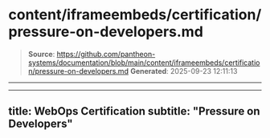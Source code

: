 # content/iframeembeds/certification/pressure-on-developers.md

> **Source**: https://github.com/pantheon-systems/documentation/blob/main/content/iframeembeds/certification/pressure-on-developers.md
> **Generated**: 2025-09-23 12:11:13

---

---
title: WebOps Certification
subtitle: "Pressure on Developers"
---

<Partial file="certification-guide/pressure-on-developers.md" />
